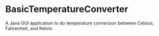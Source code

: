 # BasicTemperatureConverter
A Java GUI application to do temperature conversion between Celsius, Fahrenheit, and Kelvin. 
